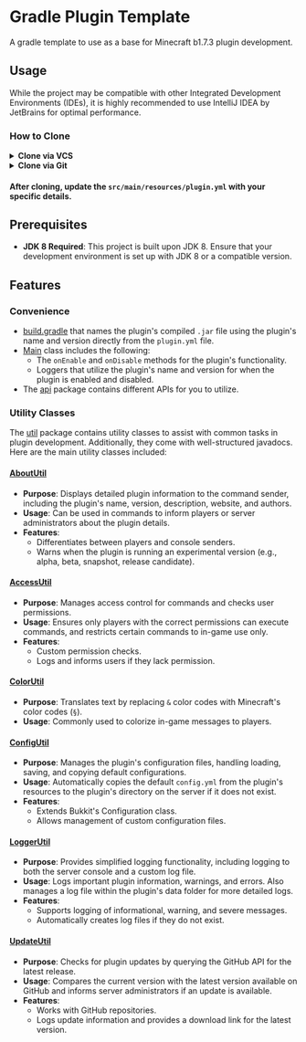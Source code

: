 # Gradle Plugin Template
A gradle template to use as a base for Minecraft b1.7.3 plugin development.

## Usage
While the project may be compatible with other Integrated Development Environments (IDEs), it is highly recommended to use IntelliJ IDEA by JetBrains for optimal performance.

### How to Clone
<details>
    <summary><b>Clone via VCS</b></summary>

1. Open IntelliJ IDEA.
2. Go to `File > New > Project from Version Control`.
   - If you're on the dashboard home screen of the IDE, click `CLONE FROM VCS` on the top-right button.
3. In the `URL` field, paste the repository link:
   ```
   https://github.com/AleksandarHaralanov/gradle-plugin-template
   ```
4. Rename your project to have your desired plugin name.
5. Click `Clone` to download the project.

</details>

<details>
    <summary><b>Clone via Git</b></summary>

1. Open your terminal and run the following command:
   ```bash
   git clone https://github.com/AleksandarHaralanov/gradle-plugin-template.git <project-name>
   ```

</details>

#### After cloning, update the `src/main/resources/plugin.yml` with your specific details.

## Prerequisites
- **JDK 8 Required**: This project is built upon JDK 8. Ensure that your development environment is set up with JDK 8 or a compatible version.

## Features
### Convenience
- [build.gradle](https://github.com/AleksandarHaralanov/Gradle-Plugin-Template/blob/master/build.gradle) that names the plugin's compiled `.jar` file using the plugin's name and version directly from the `plugin.yml` file.
- [Main](https://github.com/AleksandarHaralanov/Gradle-Plugin-Template/blob/master/src/main/java/org/example/Main.java) class includes the following:
   - The `onEnable` and `onDisable` methods for the plugin's functionality.
   - Loggers that utilize the plugin's name and version for when the plugin is enabled and disabled.
- The [api](https://github.com/AleksandarHaralanov/Gradle-Plugin-Template/blob/master/api) package contains different APIs for you to utilize.

### Utility Classes
The [util](https://github.com/AleksandarHaralanov/Gradle-Plugin-Template/blob/master/src/main/java/org/example/util) package contains utility classes to assist with common tasks in plugin development. Additionally, they come with well-structured javadocs. Here are the main utility classes included:

#### [AboutUtil](https://github.com/AleksandarHaralanov/Gradle-Plugin-Template/blob/master/src/main/java/org/example/util/AboutUtil.java)
- **Purpose**: Displays detailed plugin information to the command sender, including the plugin's name, version, description, website, and authors.
- **Usage**: Can be used in commands to inform players or server administrators about the plugin details.
- **Features**:
   - Differentiates between players and console senders.
   - Warns when the plugin is running an experimental version (e.g., alpha, beta, snapshot, release candidate).

#### [AccessUtil](https://github.com/AleksandarHaralanov/Gradle-Plugin-Template/blob/master/src/main/java/org/example/util/AccessUtil.java)
- **Purpose**: Manages access control for commands and checks user permissions.
- **Usage**: Ensures only players with the correct permissions can execute commands, and restricts certain commands to in-game use only.
- **Features**:
    - Custom permission checks.
    - Logs and informs users if they lack permission.

#### [ColorUtil](https://github.com/AleksandarHaralanov/Gradle-Plugin-Template/blob/master/src/main/java/org/example/util/ColorUtil.java)
- **Purpose**: Translates text by replacing `&` color codes with Minecraft's color codes (`§`).
- **Usage**: Commonly used to colorize in-game messages to players.

#### [ConfigUtil](https://github.com/AleksandarHaralanov/Gradle-Plugin-Template/blob/master/src/main/java/org/example/util/ConfigUtil.java)
- **Purpose**: Manages the plugin's configuration files, handling loading, saving, and copying default configurations.
- **Usage**: Automatically copies the default `config.yml` from the plugin's resources to the plugin's directory on the server if it does not exist.
- **Features**:
   - Extends Bukkit's Configuration class.
   - Allows management of custom configuration files.

#### [LoggerUtil](https://github.com/AleksandarHaralanov/Gradle-Plugin-Template/blob/master/src/main/java/org/example/util/LoggerUtil.java)
- **Purpose**: Provides simplified logging functionality, including logging to both the server console and a custom log file.
- **Usage**: Logs important plugin information, warnings, and errors. Also manages a log file within the plugin's data folder for more detailed logs.
- **Features**:
   - Supports logging of informational, warning, and severe messages.
   - Automatically creates log files if they do not exist.

#### [UpdateUtil](https://github.com/AleksandarHaralanov/Gradle-Plugin-Template/blob/master/src/main/java/org/example/util/UpdateUtil.java)
- **Purpose**: Checks for plugin updates by querying the GitHub API for the latest release.
- **Usage**: Compares the current version with the latest version available on GitHub and informs server administrators if an update is available.
- **Features**:
   - Works with GitHub repositories.
   - Logs update information and provides a download link for the latest version.